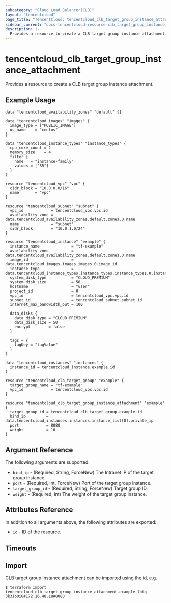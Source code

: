 ```yaml
---
subcategory: "Cloud Load Balancer(CLB)"
layout: "tencentcloud"
page_title: "TencentCloud: tencentcloud_clb_target_group_instance_attachment"
sidebar_current: "docs-tencentcloud-resource-clb_target_group_instance_attachment"
description: |-
  Provides a resource to create a CLB target group instance attachment.
---
```


# tencentcloud_clb_target_group_instance_attachment

Provides a resource to create a CLB target group instance attachment.

## Example Usage

```hcl
data "tencentcloud_availability_zones" "default" {}

data "tencentcloud_images" "images" {
  image_type = ["PUBLIC_IMAGE"]
  os_name    = "centos"
}

data "tencentcloud_instance_types" "instance_types" {
  cpu_core_count = 2
  memory_size    = 4
  filter {
    name   = "instance-family"
    values = ["S5"]
  }
}

resource "tencentcloud_vpc" "vpc" {
  cidr_block = "10.0.0.0/16"
  name       = "vpc"
}

resource "tencentcloud_subnet" "subnet" {
  vpc_id            = tencentcloud_vpc.vpc.id
  availability_zone = data.tencentcloud_availability_zones.default.zones.0.name
  name              = "subnet"
  cidr_block        = "10.0.1.0/24"
}

resource "tencentcloud_instance" "example" {
  instance_name              = "tf-example"
  availability_zone          = data.tencentcloud_availability_zones.default.zones.0.name
  image_id                   = data.tencentcloud_images.images.images.0.image_id
  instance_type              = data.tencentcloud_instance_types.instance_types.instance_types.0.instance_type
  system_disk_type           = "CLOUD_PREMIUM"
  system_disk_size           = 50
  hostname                   = "user"
  project_id                 = 0
  vpc_id                     = tencentcloud_vpc.vpc.id
  subnet_id                  = tencentcloud_subnet.subnet.id
  internet_max_bandwidth_out = 100

  data_disks {
    data_disk_type = "CLOUD_PREMIUM"
    data_disk_size = 50
    encrypt        = false
  }

  tags = {
    tagKey = "tagValue"
  }
}

data "tencentcloud_instances" "instances" {
  instance_id = tencentcloud_instance.example.id
}

resource "tencentcloud_clb_target_group" "example" {
  target_group_name = "tf-example"
  vpc_id            = tencentcloud_vpc.vpc.id
}

resource "tencentcloud_clb_target_group_instance_attachment" "example" {
  target_group_id = tencentcloud_clb_target_group.example.id
  bind_ip         = data.tencentcloud_instances.instances.instance_list[0].private_ip
  port            = 8080
  weight          = 10
}
```

## Argument Reference

The following arguments are supported:

* `bind_ip` - (Required, String, ForceNew) The Intranet IP of the target group instance.
* `port` - (Required, Int, ForceNew) Port of the target group instance.
* `target_group_id` - (Required, String, ForceNew) Target group ID.
* `weight` - (Required, Int) The weight of the target group instance.

## Attributes Reference

In addition to all arguments above, the following attributes are exported:

* `id` - ID of the resource.



## Timeouts

<no value>


## Import

CLB target group instance attachment can be imported using the id, e.g.

```
$ terraform import tencentcloud_clb_target_group_instance_attachment.example lbtg-3k3io0i0#172.16.48.18#8080
```

